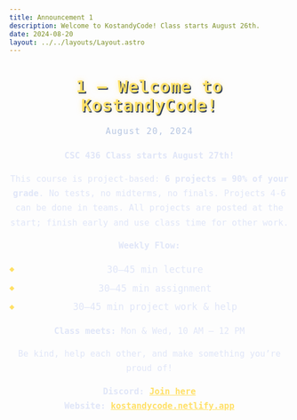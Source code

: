 ```yaml
---
title: Announcement 1
description: Welcome to KostandyCode! Class starts August 26th.
date: 2024-08-20
layout: ../../layouts/Layout.astro
---
```




# 1 — Welcome to KostandyCode!

<span class="date">August 20, 2024</span>

**CSC 436 Class starts August 27th!**

This course is project-based: **6 projects = 90% of your grade**. No tests, no midterms, no finals. Projects 4-6 can be done in teams. All projects are posted at the start; finish early and use class time for other work.

**Weekly Flow:**
- 30–45 min lecture
- 30–45 min assignment
- 30–45 min project work & help

**Class meets:** Mon & Wed, 10 AM – 12 PM

Be kind, help each other, and make something you’re proud of!

**Discord:** [Join here](https://discord.gg/G9DubdtD)  
**Website:** [kostandycode.netlify.app](https://kostandycode.netlify.app/)

<style>
  h1 {
    font-family: 'Press Start 2P', 'Fira Mono', monospace;
    color: #ffe066;
    text-align: center;
    font-size: 2.1em;
    letter-spacing: 0.04em;
    margin-bottom: 0.2em;
    text-shadow: 2px 2px 0 #2e3e5c, 0 0 8px #ffe06688;
  }
  .date {
    display: block;
    text-align: center;
    color: #b6c6e2;
    font-size: 1em;
    margin-bottom: 1.2em;
    font-family: 'Fira Mono', monospace;
    letter-spacing: 0.08em;
  }
  p, ul, li {
    font-family: 'Fira Mono', monospace;
    color: #e0e6f8;
    text-align: center;
    font-size: 1.1em;
    line-height: 1.7;
  }
  ul {
    list-style-type: none;
    padding: 0;
    margin: 0.5em 0 1em 0;
  }
  li {
    margin: 0.3em 0;
    position: relative;
    padding-left: 1.2em;
  }
  li::before {
    content: "◆ ";
    color: #ffe066;
    position: absolute;
    left: 0;
    font-size: 0.9em;
    top: 0.1em;
  }
  a {
    color: #ffe066;
    text-decoration: underline;
    font-weight: bold;
  }
</style>